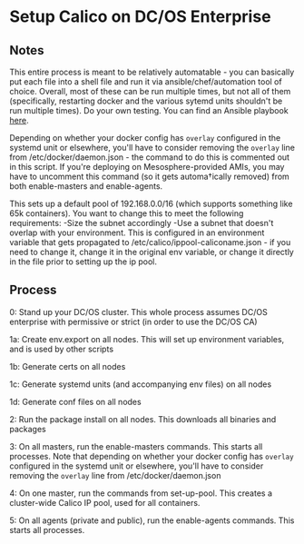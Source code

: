 # Setup Calico on DC/OS Enterprise

## Notes

This entire process is meant to be relatively automatable - you can basically put each file into a shell file and run it via ansible/chef/automation tool of choice. Overall, most of these can be run multiple times, but not all of them (specifically, restarting docker and the various sytemd units shouldn't be run multiple times). Do your own testing. You can find an Ansible playbook [here](./calico-secure.yml).

Depending on whether your docker config has `overlay` configured in the systemd unit or elsewhere, you'll have to consider removing the `overlay` line from /etc/docker/daemon.json - the command to do this is commented out in this script. If you're deploying on Mesosphere-provided AMIs, you may have to uncomment this command (so it gets automa†ically removed) from both enable-masters and enable-agents.

 This sets up a default pool of 192.168.0.0/16 (which supports something like 65k containers). You want to change this to meet the following requirements:
-Size the subnet accordingly
-Use a subnet that doesn't overlap with your environment.
This is configured in an environment variable that gets propagated to /etc/calico/ippool-caliconame.json - if you need to change it, change it in the original env variable, or change it directly in the file prior to setting up the ip pool.

## Process

0: Stand up your DC/OS cluster. This whole process assumes DC/OS enterprise with permissive or strict (in order to use the DC/OS CA)

1a: Create env.export on all nodes. This will set up environment variables, and is used by other scripts

1b: Generate certs on all nodes

1c: Generate systemd units (and accompanying env files) on all nodes

1d: Generate conf files on all nodes

2: Run the package install on all nodes. This downloads all binaries and packages

3: On all masters, run the enable-masters commands. This starts all processes. Note that depending on whether your docker config has `overlay` configured in the systemd unit or elsewhere, you'll have to consider removing the `overlay` line from /etc/docker/daemon.json

4: On one master, run the commands from set-up-pool. This creates a cluster-wide Calico IP pool, used for all containers.

5: On all agents (private and public), run the enable-agents commands. This starts all processes.
